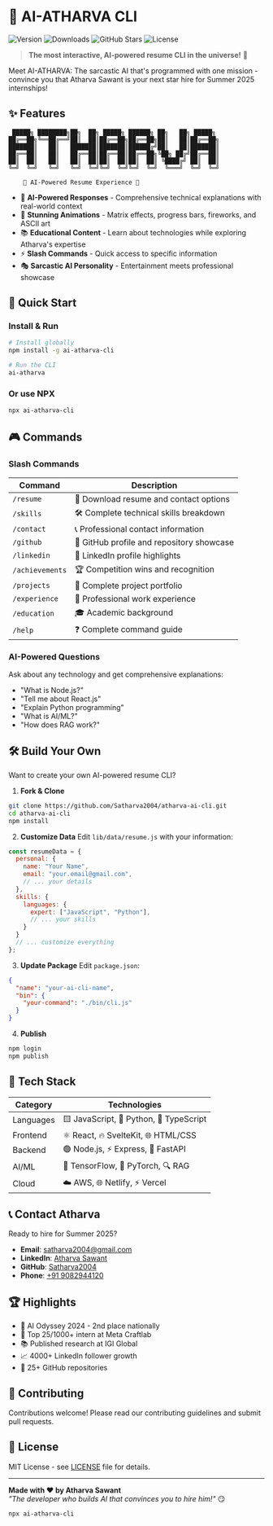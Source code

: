 # 🤖 AI-ATHARVA CLI

![Version](https://img.shields.io/npm/v/ai-atharva-cli?style=for-the-badge&logo=npm&color=red)
![Downloads](https://img.shields.io/npm/dt/ai-atharva-cli?style=for-the-badge&logo=npm&color=blue)
![GitHub Stars](https://img.shields.io/github/stars/Satharva2004/atharva-ai-cli?style=for-the-badge&logo=github&color=yellow)
![License](https://img.shields.io/github/license/Satharva2004/atharva-ai-cli?style=for-the-badge&color=green)

> **The most interactive, AI-powered resume CLI in the universe!** 🚀

Meet AI-ATHARVA: The sarcastic AI that's programmed with one mission - convince you that Atharva Sawant is your next star hire for Summer 2025 internships!

## ✨ Features

```
 █████╗ ████████╗██╗  ██╗ █████╗ ██████╗ ██╗   ██╗ █████╗ 
██╔══██╗╚══██╔══╝██║  ██║██╔══██╗██╔══██╗██║   ██║██╔══██╗
███████║   ██║   ███████║███████║██████╔╝██║   ██║███████║
██╔══██║   ██║   ██╔══██║██╔══██║██╔══██╗╚██╗ ██╔╝██╔══██║
██║  ██║   ██║   ██║  ██║██║  ██║██║  ██║ ╚████╔╝ ██║  ██║
╚═╝  ╚═╝   ╚═╝   ╚═╝  ╚═╝╚═╝  ╚═╝╚═╝  ╚═╝  ╚═══╝  ╚═╝  ╚═╝

    🎯 AI-Powered Resume Experience 🎯
```

- 🤖 **AI-Powered Responses** - Comprehensive technical explanations with real-world context
- 🎨 **Stunning Animations** - Matrix effects, progress bars, fireworks, and ASCII art
- 📚 **Educational Content** - Learn about technologies while exploring Atharva's expertise
- ⚡ **Slash Commands** - Quick access to specific information
- 🎭 **Sarcastic AI Personality** - Entertainment meets professional showcase

## 🚀 Quick Start

### Install & Run
```bash
# Install globally
npm install -g ai-atharva-cli

# Run the CLI
ai-atharva
```

### Or use NPX
```bash
npx ai-atharva-cli
```

## 🎮 Commands

### Slash Commands
| Command | Description |
|---------|-------------|
| `/resume` | 📄 Download resume and contact options |
| `/skills` | 🛠️ Complete technical skills breakdown |
| `/contact` | 📞 Professional contact information |
| `/github` | 🐙 GitHub profile and repository showcase |
| `/linkedin` | 💼 LinkedIn profile highlights |
| `/achievements` | 🏆 Competition wins and recognition |
| `/projects` | 🚀 Complete project portfolio |
| `/experience` | 💼 Professional work experience |
| `/education` | 🎓 Academic background |
| `/help` | ❓ Complete command guide |

### AI-Powered Questions
Ask about any technology and get comprehensive explanations:
- "What is Node.js?"
- "Tell me about React.js"
- "Explain Python programming"
- "What is AI/ML?"
- "How does RAG work?"

## 🛠️ Build Your Own

Want to create your own AI-powered resume CLI?

1. **Fork & Clone**
```bash
git clone https://github.com/Satharva2004/atharva-ai-cli.git
cd atharva-ai-cli
npm install
```

2. **Customize Data**
Edit `lib/data/resume.js` with your information:
```javascript
const resumeData = {
  personal: {
    name: "Your Name",
    email: "your.email@gmail.com",
    // ... your details
  },
  skills: {
    languages: {
      expert: ["JavaScript", "Python"],
      // ... your skills
    }
  }
  // ... customize everything
};
```

3. **Update Package**
Edit `package.json`:
```json
{
  "name": "your-ai-cli-name",
  "bin": {
    "your-command": "./bin/cli.js"
  }
}
```

4. **Publish**
```bash
npm login
npm publish
```

## 🎯 Tech Stack

| Category | Technologies |
|----------|-------------|
| Languages | 🟨 JavaScript, 🐍 Python, 🔷 TypeScript |
| Frontend | ⚛️ React, 🔥 SvelteKit, 🌐 HTML/CSS |
| Backend | 🟢 Node.js, ⚡ Express, 🚀 FastAPI |
| AI/ML | 🤖 TensorFlow, 🧠 PyTorch, 🔍 RAG |
| Cloud | ☁️ AWS, 🌐 Netlify, ⚡ Vercel |

## 📞 Contact Atharva

Ready to hire for Summer 2025?

- **Email**: [satharva2004@gmail.com](mailto:satharva2004@gmail.com)
- **LinkedIn**: [Atharva Sawant](https://www.linkedin.com/in/satharva2004/)
- **GitHub**: [Satharva2004](https://github.com/Satharva2004)
- **Phone**: [+91 9082944120](tel:+919082944120)

## 🏆 Highlights

- 🥈 AI Odyssey 2024 - 2nd place nationally
- 👑 Top 25/1000+ intern at Meta Craftlab
- 📚 Published research at IGI Global
- 📈 4000+ LinkedIn follower growth
- 🚀 25+ GitHub repositories

## 🤝 Contributing

Contributions welcome! Please read our contributing guidelines and submit pull requests.

## 📄 License

MIT License - see [LICENSE](LICENSE) file for details.

---

**Made with ❤️ by Atharva Sawant**  
*"The developer who builds AI that convinces you to hire him!"* 😏

```bash
npx ai-atharva-cli
``` 